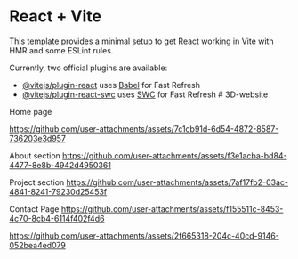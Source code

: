 # React + Vite

This template provides a minimal setup to get React working in Vite with HMR and some ESLint rules.

Currently, two official plugins are available:

- [@vitejs/plugin-react](https://github.com/vitejs/vite-plugin-react/blob/main/packages/plugin-react/README.md) uses [Babel](https://babeljs.io/) for Fast Refresh
- [@vitejs/plugin-react-swc](https://github.com/vitejs/vite-plugin-react-swc) uses [SWC](https://swc.rs/) for Fast Refresh
#   3 D - w e b s i t e 




 Home page

https://github.com/user-attachments/assets/7c1cb91d-6d54-4872-8587-736203e3d957


About section
https://github.com/user-attachments/assets/f3e1acba-bd84-4477-8e8b-4942d4950361


Project section
https://github.com/user-attachments/assets/7af17fb2-03ac-4841-8241-79230d25453f


Contact Page
https://github.com/user-attachments/assets/f155511c-8453-4c70-8cb4-6114f402f4d6




https://github.com/user-attachments/assets/2f665318-204c-40cd-9146-052bea4ed079

